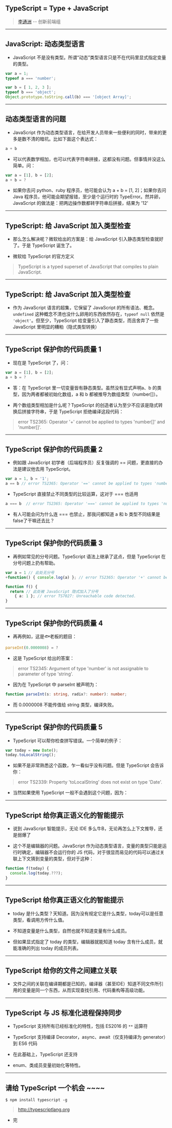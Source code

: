 ## TypeScript = Type + JavaScript

> [李通洲](https://github.com/CarterLi) -- 创新前端组

----

## JavaScript: 动态类型语言

* JavaScript 不是没有类型。所谓“动态”类型语言只是不在代码里显式指定变量的类型。

```js
var a = 1;
typeof a === 'number';
```

```js
var b = [ 1, 2, 3 ];
typeof b === 'object';
Object.prototype.toString.call(b) === '[object Array]';
```

----

## 动态类型语言的问题

* JavaScript 作为动态类型语言，在给开发人员带来一些便利的同时，带来的更多是数不清的暗坑。比如下面这个表达式：

```js
a + b
```

* 可以代表数学相加，也可以代表字符串拼接，这都没有问题。但事情并没这么简单。问：

```js
var a = [1], b = [2];
a + b = ?
```

* 如果你去问 python、ruby 程序员，他可能会认为 a + b = [1, 2]；如果你去问 Java 程序员，他可能会期望报错，至少是个运行时的 TypeError。然并卵，JavaScript 的做法是：把两边操作数都转字符串后拼接，结果为 '12'

----

## TypeScript: 给 JavaScript 加入类型检查

* 那么怎么解决呢？微软给出的方案是：给 JavaScript 引入静态类型检查就好了。于是 TypeScript 诞生了。

* 微软给 TypeScript 的官方定义

> TypeScript is a typed superset of JavaScript that compiles to plain JavaScript.

----

## TypeScript: 给 JavaScript 加入类型检查

* 作为 JavaScript 语言的超集，它保留了 JavaScript 的所有语法、概念。`undefined` 这种概念不清也没什么卵用的东西依然存在，`typeof null` 依然是 `'object'`。但至少，TypeScript 给变量引入了静态类型，而且舍弃了一些 JavaScript 里明显的糟粕（隐式类型转换）

----

## TypeScript 保护你的代码质量 1

* 现在是 TypeScript 了，问：

```typescript
var a = [1], b = [2];
a + b = ?
```

* 答：在 TypeScript 里一切变量皆有静态类型。虽然没有显式声明a、b 的类型，因为两者都被初始化数组，a 和 b 都被推导为数组类型（number[]）。

* 两个数组类型相加是什么呢？TypeScript 的创造者认为至少不应该是隐式转换后拼接字符串，于是 TypeScript 拒绝编译这段代码：

> error TS2365: Operator '+' cannot be applied to types 'number[]' and 'number[]'.

----

## TypeScript 保护你的代码质量 2

* 例如跟 JavaScript 初学者（后端程序员）反复强调的 == 问题，更直接的办法是建议他去用 TypeScript。

```typescript
var a = 1, b = '1';
a == b // error TS2365: Operator '==' cannot be applied to types 'number' and 'string'.
```

* TypeScript 直接禁止不同类型的比较运算，这对于 === 也适用

```typescript
a === b  // error TS2365: Operator '===' cannot be applied to types 'number' and 'string'.
```

* 有人可能会问为什么连 === 也禁止，那我问都知道 a 和 b 类型不同结果是false了干嘛还去比？

----

## TypeScript 保护你的代码质量 3

* 再例如常见的分号问题。TypeScript 语法上继承了这点，但是 TypeScript 在分号问题上扔有帮助。

```typescript
var a = 1 // 此处无分号
+function() { console.log(a) }; // error TS2365: Operator '+' cannot be applied to types 'number' and '() => void'.

function f() {
  return // 此处被 JavaScript 隐式加入了分号
    { a: 1 }; // error TS7027: Unreachable code detected.
}
```

----

## TypeScript 保护你的代码质量 4

* 再再例如，这是🐟老板的题目：

```js
parseInt(0.0000008) = ?
```

* 这是 TypeScript 给出的答案：

> error TS2345: Argument of type 'number' is not assignable to parameter of type 'string'.

* 因为在 TypeScript 中 parseInt 被声明为：

```typescript
function parseInt(s: string, radix?: number): number;
```

* 而 0.0000008 不能传值给 string 类型，编译失败。

----

## TypeScript 保护你的代码质量 5

* TypeScript 可以帮你检查拼写错误。一个简单的例子：

```js
var today = new Date();
today.toLocalString();
```

* 如果不是非常熟悉这个函数，乍一看似乎没有问题。但是 TypeScript 会告诉你：

> error TS2339: Property 'toLocalString' does not exist on type 'Date'.

* 当然如果使用 TypeScript 一般不会遇到这个问题，因为：

----

## TypeScript 给你真正语义化的智能提示

* 说到 JavaScript 智能提示，无论 IDE 多么牛B，无论再怎么上下文推导，还是弱爆了

* 这个不是编辑器的问题。JavaScript 作为动态类型语言，变量的类型只能是运行时确定，编辑器不会运行你的 JS 代码，对于很显而易见的代码可以通过关联上下文猜到变量的类型，但对于这种：

```js
function f(today) {
  console.log(today.???);
}
```

----

## TypeScript 给你真正语义化的智能提示

* today 是什么类型？天知道。因为没有规定它是什么类型，today可以是任意类型，看调用方传什么值。

* 不知道变量是什么类型，自然也就不知道变量有什么成员。

* 但如果显式指定了 today 的类型，编辑器就能知道 today 含有什么成员，就能准确的列出 today 的成员列表。

----

## TypeScript 给你的文件之间建立关联

* 文件之间的关联在编译期都是已知的，编译器（甚至IDE）知道不同文件所引用的变量是同一个东西，从而实现查找引用、代码重构等高级功能。

----

## TypeScript 与 JS 标准化进程保持同步

* TypeScript 支持所有已经标准化的特性，包括 ES2016 的 `**` 运算符

* TypeScript 支持编译 Decorator，async、await（仅支持编译为 generator）到 ES6 代码

* 在此基础上，TypeScript 还支持

* enum、类成员变量初始化等特性。

----

## 请给 TypeScript 一个机会 ~~~~

```shell
$ npm install typescript -g
```

> http://typescriptlang.org

* 完
